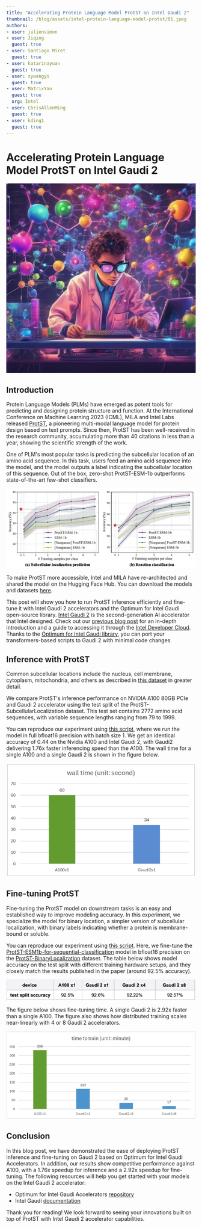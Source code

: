```yaml
---
title: "Accelerating Protein Language Model ProtST on Intel Gaudi 2"
thumbnail: /blog/assets/intel-protein-language-model-protst/01.jpeg
authors:
- user: juliensimon
- user: Jiqing
  guest: true
- user: Santiago Miret
  guest: true
- user: katarinayuan
  guest: true
- user: sywangyi
  guest: true
- user: MatrixYao
  guest: true
  org: Intel
- user: ChrisAllenMing
  guest: true
- user: kding1
  guest: true
---
```


# Accelerating Protein Language Model ProtST on Intel Gaudi 2

<p align="center">
 <img src="assets/intel-protein-language-model-protst/01.jpeg" alt="A teenage scientist creating molecules with computers and artificial intelligence" width="512"><br>
</p>

## Introduction

Protein Language Models (PLMs) have emerged as potent tools for predicting and designing protein structure and function. At the International Conference on Machine Learning 2023 (ICML), MILA and Intel Labs released [ProtST](https://proceedings.mlr.press/v202/xu23t.html), a pioneering multi-modal language model for protein design based on text prompts. Since then, ProtST has been well-received in the research community, accumulating more than 40 citations in less than a year, showing the scientific strength of the work.

One of PLM's most popular tasks is predicting the subcellular location of an amino acid sequence. In this task, users feed an amino acid sequence into the model, and the model outputs a label indicating the subcellular location of this sequence. Out of the box, zero-shot ProtST-ESM-1b outperforms state-of-the-art few-shot classifiers.

<kbd>
  <img src="assets/intel-protein-language-model-protst/02.png">
</kbd>

To make ProtST more accessible, Intel and MILA have re-architected and shared the model on the Hugging Face Hub. You can download the models and datasets [here](https://huggingface.co/mila-intel). 

This post will show you how to run ProtST inference efficiently and fine-tune it with Intel Gaudi 2 accelerators and the Optimum for Intel Gaudi open-source library. [Intel Gaudi 2](https://habana.ai/products/gaudi2/) is the second-generation AI  accelerator that Intel designed. Check out our [previous blog post](https://huggingface.co/blog/habana-gaudi-2-bloom#habana-gaudi2) for an in-depth introduction and a guide to accessing it through the [Intel Developer Cloud](https://cloud.intel.com). Thanks to the [Optimum for Intel Gaudi library](https://github.com/huggingface/optimum-habana), you can port your transformers-based scripts to Gaudi 2 with minimal code changes.

## Inference with ProtST

Common subcellular locations include the nucleus, cell membrane, cytoplasm, mitochondria, and others as described in [this dataset](https://huggingface.co/datasets/mila-intel/subloc_template) in greater detail.

We compare ProtST's inference performance on NVIDIA A100 80GB PCIe and Gaudi 2 accelerator using the test split of the ProtST-SubcellularLocalization dataset. This test set contains 2772 amino acid sequences, with variable sequence lengths ranging from 79 to 1999.

You can reproduce our experiment using [this script](https://github.com/huggingface/optimum-habana/tree/main/examples/protein-folding#single-hpu-inference-for-zero-shot-evaluation), where we run the model in full bfloat16 precision with batch size 1. We get an identical accuracy of 0.44 on the Nvidia A100 and Intel Gaudi 2, with Gaudi2 delivering 1.76x faster inferencing speed than the A100. The wall time for a single A100 and a single Gaudi 2 is shown in the figure below. 

<kbd>
  <img src="assets/intel-protein-language-model-protst/03.png">
</kbd>

## Fine-tuning ProtST

Fine-tuning the ProtST model on downstream tasks is an easy and established way to improve modeling accuracy. In this experiment, we specialize the model for binary location, a simpler version of subcellular localization, with binary labels indicating whether a protein is membrane-bound or soluble.

You can reproduce our experiment using [this script](https://github.com/huggingface/optimum-habana/tree/main/examples/protein-folding#multi-hpu-finetune-for-sequence-classification-task). Here, we fine-tune the [ProtST-ESM1b-for-sequential-classification](https://huggingface.co/mila-intel/protst-esm1b-for-sequential-classification) model in bfloat16 precision on the [ProtST-BinaryLocalization](https://huggingface.co/datasets/mila-intel/ProtST-BinaryLocalization) dataset.  The table below shows model accuracy on the test split with different training hardware setups, and they closely match the results published in the paper (around 92.5% accuracy).

<kbd>
  <img src="assets/intel-protein-language-model-protst/04.png">
</kbd>

The figure below shows fine-tuning time. A single Gaudi 2 is 2.92x faster than a single A100. The figure also shows how distributed training scales near-linearly with 4 or 8 Gaudi 2 accelerators.

<kbd>
  <img src="assets/intel-protein-language-model-protst/05.png">
</kbd>

## Conclusion

In this blog post, we have demonstrated the ease of deploying ProtST inference and fine-tuning on Gaudi 2 based on Optimum for Intel Gaudi Accelerators. In addition, our results show competitive performance against A100, with a 1.76x speedup for inference and a 2.92x speedup for fine-tuning.
The following resources will help you get started with your models on the Intel Gaudi 2 accelerator:

* Optimum for Intel Gaudi Accelerators [repository](https://github.com/huggingface/optimum-habana)
* Intel Gaudi [documentation](https://docs.habana.ai/en/latest/index.html) 


Thank you for reading! We look forward to seeing your innovations built on top of ProtST with Intel Gaudi 2 accelerator capabilities.

